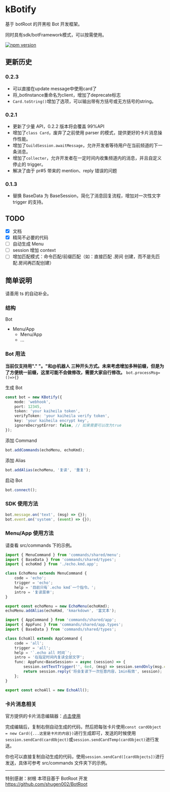 # kBotify

基于 botRoot 的开黑啦 Bot 开发框架。

同时具有sdk/botFramework模式，可以按需使用。

[![npm version](https://badge.fury.io/js/kbotify.svg)](https://www.npmjs.com/package/kbotify)

## 更新历史

### 0.2.3
- 可以直接在update message中使用card了
- 将_botInstance重命名为client，增加了deprecate标志
- `Card.toString()`增加了选项，可以输出带有方括号或无方括号的string。
### 0.2.1

-   更新了少量 API，0.2.2 版本将会覆盖 99%API
-   增加了`class Card`，废弃了之前使用 parser 的模式，提供更好的卡片消息操作性能。
-   增加了`GuildSession.awaitMessage`，允许开发者等待用户在当前频道的下一条消息。
-   增加了`collecter`，允许开发者在一定时间内收集频道内的消息，并且自定义停止的 trigger。
-   解决了由于 pr#5 带来的 mention、reply 错误的问题

### 0.1.3

-   替换 BaseData 为 BaseSession，简化了消息回复流程，增加对一次性文字 trigger 的支持。

## TODO

-   [x] 文档
-   [x] 精简不必要的代码
-   [ ] 自动生成 Menu
-   [ ] session 增加 context
-   [ ] 增加匹配模式：命令匹配/前缀匹配（如：直接匹配 .房间 创建，而不是先匹配.房间再匹配创建）

## 简单说明

请善用 ts 的自动补全。

### 结构

Bot

-   Menu/App
    -   Menu/App
    -   ...

### Bot 用法

**当前仅支持用"." "。"和@机器人 三种开头方式。未来考虑增加多种前缀，但是为了方便统一前缀，这里可能不会做修改，需要大家自行修改。**
`bot.processMsg=()=>{}`

生成 Bot

```ts
const bot = new KBotify({
    mode: 'webhook',
    port: 12345,
    token: 'your kaiheila token',
    verifyToken: 'your kaiheila verify token',
    key: 'your kaiheila encrypt key',
    ignoreDecryptError: false, // 如果需要可以改为true
});
```

添加 Command

```ts
bot.addCommands(echoMenu, echoKmd);
```

添加 Alias

```ts
bot.addAlias(echoMenu, '复读', '重复');
```

启动 Bot

```ts
bot.connect();
```

### SDK 使用方法

```ts
bot.message.on('text', (msg) => {});
bot.event.on('system', (event) => {});
```

### Menu/App 使用方法

请查看 src/commands 下的示例。

```ts
import { MenuCommand } from 'commands/shared/menu';
import { BaseData } from 'commands/shared/types';
import { echoKmd } from './echo.kmd.app';

class EchoMenu extends MenuCommand {
    code = 'echo';
    trigger = 'echo';
    help = '目前只有`.echo kmd`一个指令。';
    intro = '复读菜单';
}

export const echoMenu = new EchoMenu(echoKmd);
echoMenu.addAlias(echoKmd, 'kmarkdown', '富文本');
```

```ts
import { AppCommand } from 'commands/shared/app';
import { AppFunc } from 'commands/shared/app.types';
import { BaseData } from 'commands/shared/types';

class EchoAll extends AppCommand {
    code = 'all';
    trigger = 'all';
    help = '`.echo all 时间`';
    intro = '在指定时间内复读全部文字';
    func: AppFunc<BaseSession> = async (session) => {
        session.setTextTrigger('', 6e4, (msg) => session.sendOnly(msg.content));
        return session.reply('将会复读下一次任意内容，1min有效', session);
    };
}

export const echoAll = new EchoAll();
```

### 卡片消息相关

官方提供的卡片消息编辑器：[点击使用](https://www.kaiheila.cn/tools/message-builder.html#/card)

完成编辑后，复制右侧自动生成的代码，然后把每张卡片使用`const cardObject = new Card({...这里是卡片的内容})`进行生成即可，发送的时候使用`session.sendCard(cardObject)`或`session.sendCardTemp(cardObject)`进行发送。

你也可以直接复制自动生成的代码，使用`session.sendCard([cardObjects])`进行发送，具体可参考 src/commands 文件夹下的示例。

---

特别感谢：树根
本项目基于 BotRoot 开发
https://github.com/shugen002/BotRoot
